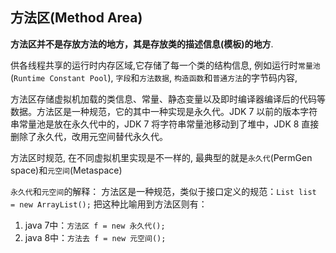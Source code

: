 ## 方法区(Method Area)

**方法区并不是存放方法的地方，其是存放类的描述信息(模板)的地方**.

供各线程共享的运行时内存区域,它存储了每一个类的结构信息, 例如运行时`常量池`(`Runtime Constant Pool`), `字段`和`方法数据`, `构造函数`和`普通方法`的字节码内容,



方法区存储虚拟机加载的类信息、常量、静态变量以及即时编译器编译后的代码等数据。方法区是一种规范，它的其中一种实现是永久代。JDK 7 以前的版本字符串常量池是放在永久代中的，JDK 7 将字符串常量池移动到了堆中，JDK 8 直接删除了永久代，改用元空间替代永久代。



方法区时规范, 在不同虚拟机里实现是不一样的, 最典型的就是`永久代`(PermGen space)和`元空间`(Metaspace)

`永久代`和`元空间`的解释：
 方法区是一种规范，类似于接口定义的规范：`List list = new ArrayList();`
 把这种比喻用到方法区则有：

1. java 7中：`方法区 f = new 永久代();`
2. java 8中：`方法去 f = new 元空间();`











